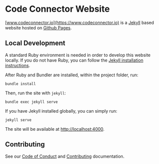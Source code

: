 # Code Connector Website

[www.codeconnector.io](https://www.codeconnector.io) is a [Jekyll](https://jekyllrb.com/) based website hosted on [Github Pages](https://pages.github.com/).

## Local Development

A standard Ruby environment is needed in order to develop this website locally. If you do not have Ruby, you can follow the [Jekyll installation instructions](https://jekyllrb.com/docs/installation/).

After Ruby and Bundler are installed, within the project folder, run:
```
bundle install
```

Then, run the site with `jekyll`:

```
bundle exec jekyll serve
```

If you have Jekyll installed globally, you can simply run:
```
jekyll serve
```

The site will be available at [http://localhost:4000](http://localhost:4000).

## Contributing

See our [Code of Conduct](CODE_OF_CONDUCT.md) and [Contributing](CONTRIBUTING.md) documentation.
